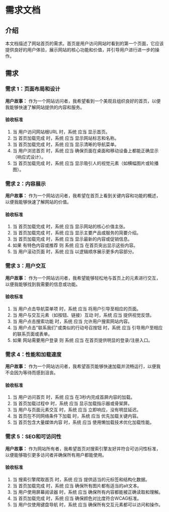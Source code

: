 # 需求文档

## 介绍

本文档描述了网站首页的需求。首页是用户访问网站时看到的第一个页面，它应该提供良好的用户体验，展示网站的核心功能和价值，并引导用户进行进一步的操作。

## 需求

### 需求 1：页面布局和设计

**用户故事：** 作为一个网站访问者，我希望看到一个美观且组织良好的首页，以便我能够快速了解网站提供的内容和服务。

#### 验收标准

1. 当 用户访问网站根URL 时，系统 应当 显示首页。
2. 当 首页加载完成 时，系统 应当 显示网站标志和名称。
3. 当 首页加载完成 时，系统 应当 显示清晰的导航菜单。
4. 当 用户浏览首页 时，系统 应当 确保页面在桌面和移动设备上都能正确显示（响应式设计）。
5. 当 首页加载完成 时，系统 应当 显示吸引人的视觉元素（如横幅图片或轮播图）。

### 需求 2：内容展示

**用户故事：** 作为一个网站访问者，我希望在首页上看到关键内容和功能的概述，以便我能够快速了解网站的价值。

#### 验收标准

1. 当 首页加载完成 时，系统 应当 显示网站的核心价值主张。
2. 当 首页加载完成 时，系统 应当 显示主要产品或服务的简要介绍。
3. 当 首页加载完成 时，系统 应当 显示最新的内容或促销信息。
4. 如果 有特色内容或推荐 则 系统 应当 在首页突出显示这些内容。
5. 当 用户滚动页面 时，系统 应当 以逻辑顺序展示更多内容部分。

### 需求 3：用户交互

**用户故事：** 作为一个网站访问者，我希望能够轻松地与首页上的元素进行交互，以便我能够找到我需要的信息或功能。

#### 验收标准

1. 当 用户点击导航菜单项 时，系统 应当 将用户引导至相应的页面。
2. 当 用户与交互元素（如按钮、链接）互动 时，系统 应当 提供视觉反馈。
3. 当 用户点击搜索功能 时，系统 应当 允许用户搜索网站内容。
4. 当 用户点击"联系我们"或类似的行动号召按钮 时，系统 应当 引导用户至相应的联系页面或表单。
5. 如果 网站需要用户登录 则 系统 应当 在首页提供明显的登录/注册入口。

### 需求 4：性能和加载速度

**用户故事：** 作为一个网站访问者，我希望首页能够快速加载并流畅运行，以便我不会因为等待而感到沮丧。

#### 验收标准

1. 当 用户访问首页 时，系统 应当 在3秒内完成首屏内容的加载。
2. 当 首页加载过程中 时，系统 应当 显示加载指示器或骨架屏。
3. 当 用户与页面元素交互 时，系统 应当 立即响应，没有明显延迟。
4. 当 首页在不同网络条件下加载 时，系统 应当 优先加载关键内容。
5. 当 首页包含大量媒体内容 时，系统 应当 使用懒加载技术优化加载性能。

### 需求 5：SEO和可访问性

**用户故事：** 作为网站所有者，我希望首页对搜索引擎友好并符合可访问性标准，以便能够吸引更多访问者并确保所有用户都能使用。

#### 验收标准

1. 当 搜索引擎爬取首页 时，系统 应当 提供适当的元标签和结构化数据。
2. 当 首页加载完成 时，系统 应当 确保所有图片都有适当的alt文本。
3. 当 用户使用屏幕阅读器 时，系统 应当 确保所有内容都能被正确读取和理解。
4. 当 首页加载完成 时，系统 应当 确保颜色对比度符合WCAG标准。
5. 当 用户仅使用键盘导航 时，系统 应当 确保所有交互元素都可以访问和操作。